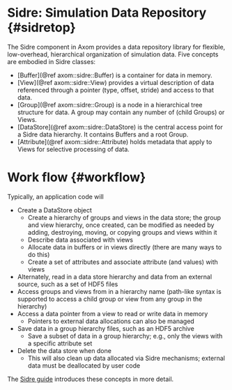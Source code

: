Sidre: Simulation Data Repository {#sidretop}
=========

The Sidre component in Axom provides a data repository library for flexible, low-overhead, hierarchical organization of simulation data. Five concepts are embodied in Sidre classes:

* [Buffer](@ref axom::sidre::Buffer) is a container for data in memory.
* [View](@ref axom::sidre::View) provides a virtual description of data referenced through a pointer (type, offset, stride) and access to that data.
* [Group](@ref axom::sidre::Group) is a node in a hierarchical tree structure for data. A group may contain any number of (child Groups) or Views.
* [DataStore](@ref axom::sidre::DataStore) is the central access point for a Sidre data hierarchy. It contains Buffers and a root Group.
* [Attribute](@ref axom::sidre::Attribute) holds metadata that apply to Views for selective processing of data.

# Work flow {#workflow}

Typically, an application code will
- Create a DataStore object
  - Create a hierarchy of groups and views in the data store; the group and view hierarchy, once created, can be modified as needed by adding, destroying, moving, or copying groups and views within it
  - Describe data associated with views
  - Allocate data in buffers or in views directly (there are many ways to do this)
  - Create a set of attributes and associate attribute (and values) with views
- Alternately, read in a data store hierarchy and data from an external source, such as a set of HDF5 files
- Access groups and views from in a hierarchy name (path-like syntax is supported to access a child group or view from any group in the hierarchy)
- Access a data pointer from a view to read or write data in memory
  - Pointers to external data allocations can also be managed
- Save data in a group hierarchy files, such as an HDF5 archive
  - Save a subset of data in a group hierarchy; e.g., only the views with a specific attribute set
- Delete the data store when done
  - This will also clean up data allocated via Sidre mechanisms; external data must be deallocated by user code

The [Sidre guide](../../../sphinx/sidre_docs/html/index.html)
introduces these concepts in more detail.

